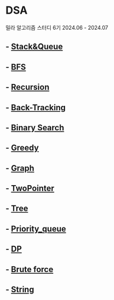 # DSA
밀라 알고리즘 스터디 6기
2024.06 - 2024.07

## - [Stack&Queue](./Stack&Queue/Stack&Queue.md)
## - [BFS](./BFS/BFS.md)
## - [Recursion](./Recursion/Recursion.md)
## - [Back-Tracking](./BackTracking/BackTracking.md)
## - [Binary Search](./BinarySearch/BinarySearch.md)
## - [Greedy](./Greedy/Greedy.md)
## - [Graph](./Graph/Graph.md)
## - [TwoPointer](./TwoPointer/TwoPointer.md)
## - [Tree](./Tree/Tree.md)
## - [Priority_queue](./priority_queue/priority_queue.md)
## - [DP](./DP/DP.md)
## - [Brute force](./BruteForce/BruteForce.md)
## - [String](./String/String.md)